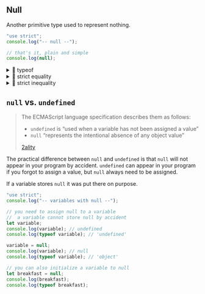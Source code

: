 ## Null

Another primitive type used to represent nothing.

```js
"use strict";
console.log("-- null --");

// that's it, plain and simple
console.log(null);
```

<details>
<summary>🥚 typeof</summary>

```js
"use strict";
console.log("-- typeof null --");

// this is not intuitive, you just need to memorize it
console.log(null); // null
console.log(typeof null); // 'object'
```

</details>
<details>
<summary>🥚 strict equality</summary>

```js
"use strict";
console.log("-- null: strict equality --");

// null is only strictly equal to null
console.log(null === null); // true

// any other comparison is false
console.log(null === "null"); // false
console.log(null === 0); // false
console.log(null === undefined); // false
```

</details>
<details>
<summary>🥚  strict inequality</summary>

```js
"use strict";
console.log("-- null: strict inequality --");
// this will always be the opposite of strict equality

console.log(null !== null); // false

// any other strict inequality with null will be true
console.log(null !== "null"); // true
console.log(null !== 0); // true
console.log(null !== undefined); // true
```

</details>

## `null` vs. `undefined`

> The ECMAScript language specification describes them as follows:
>
> - `undefined` is “used when a variable has not been assigned a value”
> - `null` “represents the intentional absence of any object value”
>
> [2ality](https://2ality.com/2021/01/undefined-null-revisited.html)

The practical difference between `null` and `undefined` is that `null` will not
appear in your program by accident. `undefined` can appear in your program if
you forgot to assign a value, but `null` always need to be assigned.

If a variable stores `null` it was put there on purpose.

```js
"use strict";
console.log("-- variables with null --");

// you need to assign null to a variable
//  a variable cannot store null by accident
let variable;
console.log(variable); // undefined
console.log(typeof variable); // 'undefined'

variable = null;
console.log(variable); // null
console.log(typeof variable); // 'object'

// you can also initialize a variable to null
let breakfast = null;
console.log(breakfast);
console.log(typeof breakfast);
```
